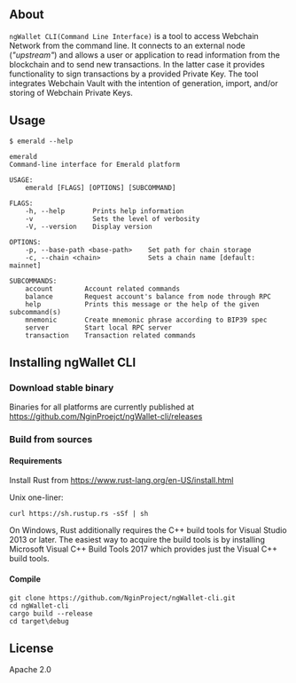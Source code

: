 ## About

`ngWallet CLI(Command Line Interface)` is a tool to access Webchain Network from the command line. It connects to an external node (_"upstream"_) and allows a user or application to read information from the blockchain and to send new transactions. In the latter case it provides functionality to sign transactions by a provided Private Key. The tool integrates Webchain Vault with the intention of generation, import, and/or storing of Webchain Private Keys.

## Usage

```shell
$ emerald --help

emerald
Command-line interface for Emerald platform

USAGE:
    emerald [FLAGS] [OPTIONS] [SUBCOMMAND]

FLAGS:
    -h, --help       Prints help information
    -v               Sets the level of verbosity
    -V, --version    Display version

OPTIONS:
    -p, --base-path <base-path>    Set path for chain storage
    -c, --chain <chain>            Sets a chain name [default: mainnet]

SUBCOMMANDS:
    account        Account related commands
    balance        Request account's balance from node through RPC
    help           Prints this message or the help of the given subcommand(s)
    mnemonic       Create mnemonic phrase according to BIP39 spec
    server         Start local RPC server
    transaction    Transaction related commands

```


## Installing ngWallet CLI

### Download stable binary

Binaries for all platforms are currently published at https://github.com/NginProejct/ngWallet-cli/releases

### Build from sources

#### Requirements

Install Rust from https://www.rust-lang.org/en-US/install.html
  
Unix one-liner:
```
curl https://sh.rustup.rs -sSf | sh
```
  
On Windows, Rust additionally requires the C++ build tools for Visual Studio 2013 or later. The easiest way to acquire
the build tools is by installing Microsoft Visual C++ Build Tools 2017 which provides just the Visual C++ build tools.
  
#### Compile

```
git clone https://github.com/NginProject/ngWallet-cli.git
cd ngWallet-cli
cargo build --release
cd target\debug
```

## License

Apache 2.0
